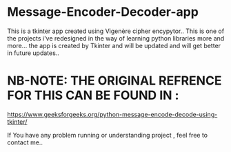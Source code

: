 # Message-Encoder-Decoder-app

This is a tkinter app created using Vigenère cipher encypytor..
This is one of the projects i've redesigned in the way of learning python libraries more and more...
the app is created by Tkinter and will be updated and will get better in future updates..

# NB-NOTE: THE ORIGINAL REFRENCE FOR THIS CAN BE FOUND IN : 
https://www.geeksforgeeks.org/python-message-encode-decode-using-tkinter/

If You have any problem running or understanding project , feel free to contact me..
